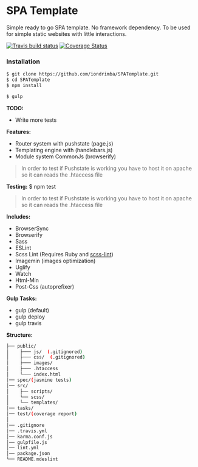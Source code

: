 # SPA Template 
Simple ready to go SPA template. No framework dependency.
To be used for simple static websites with little interactions.

[![Travis build status](https://travis-ci.org/iondrimba/SPATemplate.svg?branch=master)](https://travis-ci.org/iondrimba/SPATemplate) [![Coverage Status](https://coveralls.io/repos/github/iondrimba/SPATemplate/badge.svg?branch=master)](https://coveralls.io/github/iondrimba/SPATemplate?branch=master)

### Installation

```sh
$ git clone https://github.com/iondrimba/SPATemplate.git
$ cd SPATemplate
$ npm install

$ gulp
```
__TODO:__
 * Write more tests

__Features:__
 * Router system with pushstate (page.js)
 * Templating engine with (handlebars.js)
 * Module system CommonJs (browserify)

> In order to test if Pushstate is working
> you have to host it on apache so it can reads the .htaccess file

__Testing:__
 $ npm test

> In order to test if Pushstate is working
> you have to host it on apache so it can reads the .htaccess file

__Includes:__
  * BrowserSync
  * Browserify 
  * Sass
  * ESLint
  * Scss Lint (Requires Ruby and [scss-lint])
  * Imagemin (images optimization)
  * Uglify
  * Watch
  * Html-Min
  * Post-Css (autoprefixer)

__Gulp Tasks:__

 * gulp (default)
 * gulp deploy
 * gulp travis

__Structure:__

````bash
├── public/
│    ├─── js/  (.gitignored)
│    ├─── css/  (.gitignored)
│    ├─── images/
│    ├─── .htaccess
│    └─── index.html
│── spec/(jasmine tests)
│── src/
│    ├── scripts/
│    └── scss/
│    └── templates/
│── tasks/
│── test/(coverage report)
│
│── .gitignore
│── .travis.yml
│── karma.conf.js
│── gulpfile.js
│── lint.yml
│── package.json
└── README.mdeslint
````

[scss-lint]:<https://github.com/brigade/scss-lint#installation>
